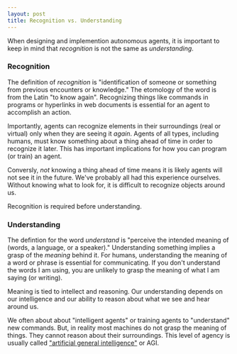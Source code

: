 ```yaml
---
layout: post
title: Recognition vs. Understanding
---
```


When designing and implemention autonomous agents, it is important to keep in mind that _recognition_ is not the same as _understanding_. 

### Recognition
The definition of _recognition_ is "identification of someone or something from previous encounters or knowledge." The etomology of the word is from the Latin "to know again". Recognizing things like commands in programs or hyperlinks in web documents is essential for an agent to accomplish an action. 

Importantly, agents can recognize elements in their surroundings (real or virtual) only when they are seeing it _again_. Agents of all types, including humans, must know something about a thing ahead of time in order to recognize it later. This has important implications for how you can program (or train) an agent. 

Conversly, _not_ knowing a thing ahead of time means it is likely agents will not see it in the future. We've probably all had this experience ourselves. Without knowing what to look for, it is difficult to recognize objects around us.  

Recognition is required before understanding.

### Understanding
The defintion for the word _understand_ is "perceive the intended meaning of (words, a language, or a speaker)." Understanding something implies a grasp of the _meaning_ behind it. For humans, understanding the meaning of a word or phrase is essential for communicating. If you don't understand the words I am using, you are unlikely to grasp the meaning of what I am saying (or writing).

Meaning is tied to intellect and reasoning. Our understanding depends on our intelligence and our ability to reason about what we see and hear around us. 

We often about about "intelligent agents" or training agents to "understand" new commands. But, in reality most machines do not grasp the meaning of things. They cannot reason about their surroundings. This level of agency is usually called ["artificial general intelligence"](https://en.wikipedia.org/wiki/Artificial_general_intelligence) or AGI. 
